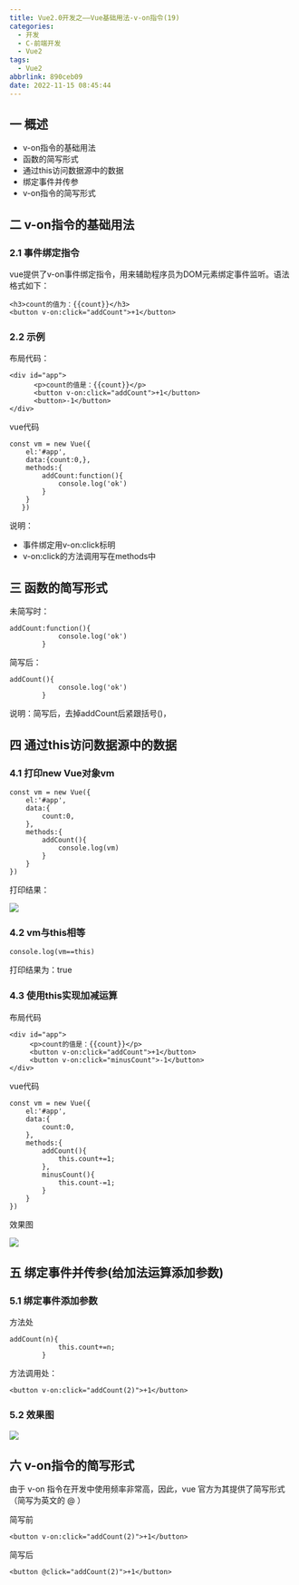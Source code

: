 ```yaml
---
title: Vue2.0开发之——Vue基础用法-v-on指令(19)
categories:
  - 开发
  - C-前端开发
  - Vue2
tags:
  - Vue2
abbrlink: 890ceb09
date: 2022-11-15 08:45:44
---
```

## 一 概述

* v-on指令的基础用法
* 函数的简写形式
* 通过this访问数据源中的数据
* 绑定事件并传参
* v-on指令的简写形式

<!--more-->

## 二 v-on指令的基础用法

### 2.1 事件绑定指令

vue提供了v-on事件绑定指令，用来辅助程序员为DOM元素绑定事件监听。语法格式如下：

```
<h3>count的值为：{{count}}</h3>
<button v-on:click="addCount">+1</button>
```

### 2.2 示例

布局代码：

```
<div id="app">
      <p>count的值是：{{count}}</p>
      <button v-on:click="addCount">+1</button>
      <button>-1</button>
</div>
```

vue代码

```
const vm = new Vue({
    el:'#app',
    data:{count:0,},
    methods:{
        addCount:function(){
            console.log('ok')
        }
    }
   })
```

说明：

* 事件绑定用v-on:click标明
* v-on:click的方法调用写在methods中

## 三 函数的简写形式

未简写时：

```
addCount:function(){
            console.log('ok')
        }
```

简写后：

```
addCount(){
            console.log('ok')
        }
```

说明：简写后，去掉addCount后紧跟括号()，

## 四 通过this访问数据源中的数据

### 4.1 打印new Vue对象vm

```
const vm = new Vue({
    el:'#app',
    data:{
        count:0,
    },
    methods:{
        addCount(){
            console.log(vm)
        }
    }
})
```

打印结果：

![][1]

### 4.2 vm与this相等

```
console.log(vm==this)
```

打印结果为：true

### 4.3 使用this实现加减运算

布局代码

```
<div id="app">
     <p>count的值是：{{count}}</p>
     <button v-on:click="addCount">+1</button>
     <button v-on:click="minusCount">-1</button>
</div>
```

vue代码

```
const vm = new Vue({
    el:'#app',
    data:{
        count:0,
    },
    methods:{
        addCount(){
            this.count+=1;
        },
        minusCount(){
            this.count-=1;
        }
    }
})
```

效果图

![][2]

## 五 绑定事件并传参(给加法运算添加参数)

### 5.1 绑定事件添加参数

方法处

```
addCount(n){
            this.count+=n;
        }
```

方法调用处：

```
<button v-on:click="addCount(2)">+1</button>
```

### 5.2 效果图
![][3]

## 六 v-on指令的简写形式

由于 v-on 指令在开发中使用频率非常高，因此，vue 官方为其提供了简写形式（简写为英文的 @ ）

简写前

```
<button v-on:click="addCount(2)">+1</button>
```

简写后

```
<button @click="addCount(2)">+1</button>
```



[1]:https://raw.githubusercontent.com/PGzxc/CDN/master/blog-vue/vue02-19-vm-print.png
[2]:https://raw.githubusercontent.com/PGzxc/CDN/master/blog-vue/vue02-19-add-minus.gif
[3]:https://raw.githubusercontent.com/PGzxc/CDN/master/blog-vue/vue02-19-add-params.gif